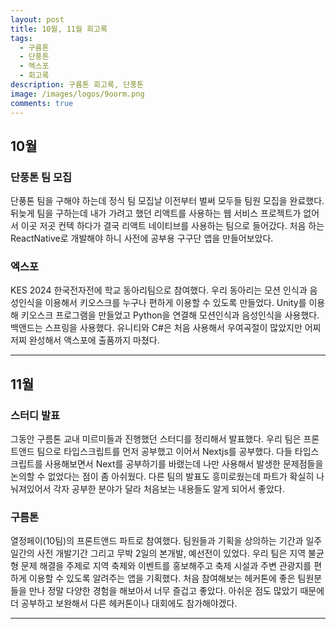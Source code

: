 ```yaml
---
layout: post
title: 10월, 11월 회고록
tags:
  - 구름톤
  - 단풍톤
  - 엑스포
  - 회고록
description: 구름톤 회고록, 단풍톤
image: /images/logos/9oorm.png
comments: true
---
```



## 10월

### 단풍톤 팀 모집

단풍톤 팀을 구해야 하는데 정식 팀 모집날 이전부터 벌써 모두들 팀원 모집을 완료했다. 뒤늦게 팀을 구하는데 내가 가려고 했던 리액트를 사용하는 웹 서비스 프로젝트가 없어서 이곳 저곳 컨텍 하다가 결국 리액트 네이티브를 사용하는 팀으로 들어갔다. 처음 하는 ReactNative로 개발해야 하니 사전에 공부용 구구단 앱을 만들어보았다. 

### 엑스포

KES 2024 한국전자전에 학교 동아리팀으로 참여했다. 우리 동아리는 모션 인식과 음성인식을 이용해서 키오스크를 누구나 편하게 이용할 수 있도록 만들었다. 
Unity를 이용해 키오스크 프로그램을 만들었고 Python을 연결해 모션인식과 음성인식을 사용했다. 백앤드는 스프링을 사용했다. 유니티와 C#은 처음 사용해서 우여곡절이 많았지만 어찌 저찌 완성해서 액스포에 출품까지 마쳤다.

---

## 11월

### 스터디 발표

그동안 구름톤 교내 미르미들과 진행했던 스터디를 정리해서 발표했다. 우리 팀은 프론트앤드 팀으로 타입스크립트를 먼저 공부했고 이어서 Nextjs를 공부했다. 다들 타입스크립트를 사용해보면서 Next를 공부하기를 바랬는데 나만 사용해서 발생한 문제점들을 논의할 수 없었다는 점이 좀 아쉬웠다. 다른 팀의 발표도 흥미로웠는데 파트가 확실히 나눠져있어서 각자 공부한 분야가 달라 처음보는 내용들도 알게 되어서 좋았다.

### 구름톤

열정페이(10팀)의 프론트앤드 파트로 참여했다. 팀원들과 기획을 상의하는 기간과 일주일간의 사전 개발기간 그리고 무박 2일의 본개발, 예선전이 있었다. 우리 팀은 지역 불균형 문제 해결을 주제로 지역 축제와 이벤트를 홍보해주고 축제 시설과 주변 관광지를 편하게 이용할 수 있도록 알려주는 앱을 기획했다. 처음 참여해보는 헤커톤에 좋은 팀원분들을 만나 정말 다양한 경험을 해보아서 너무 즐겁고 좋았다. 아쉬운 점도 많았기 때문에 더 공부하고 보완해서 다른 헤커톤이나 대회에도 참가해야겠다.

---